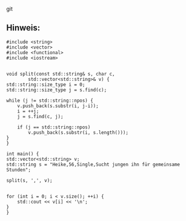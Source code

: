 git

## Hinweis:
    #include <string>
    #include <vector>
    #include <functional>
    #include <iostream>


    void split(const std::string& s, char c,
            std::vector<std::string>& v) {
    std::string::size_type i = 0;
    std::string::size_type j = s.find(c);

    while (j != std::string::npos) {
        v.push_back(s.substr(i, j-i));
        i = ++j;
        j = s.find(c, j);

        if (j == std::string::npos)
            v.push_back(s.substr(i, s.length()));
    }
    }

    int main() {
    std::vector<std::string> v;
    std::string s = "Heike,56,Single,Sucht jungen ihn für gemeinsame Stunden";

    split(s, ',', v);


    for (int i = 0; i < v.size(); ++i) {
        std::cout << v[i] << '\n';
    }
    }